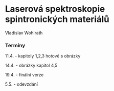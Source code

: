 # Laserová spektroskopie spintronických materiálů
Vladislav Wohlrath

### Termíny

11.4. - kapitoly 1,2,3 hotové s obrázky

14.4. - obrázky kapitol 4,5

19.4. - finální verze

5.5. -  odevzdání

